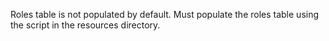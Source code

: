 Roles table is not populated by default. Must populate the roles table using the script in the resources directory. 